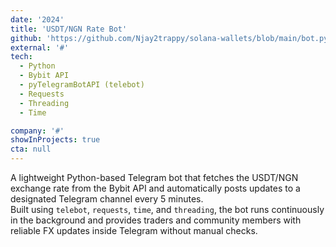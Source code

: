 ```yaml
---
date: '2024'
title: 'USDT/NGN Rate Bot'
github: 'https://github.com/Njay2trappy/solana-wallets/blob/main/bot.py'
external: '#'
tech:
  - Python
  - Bybit API
  - pyTelegramBotAPI (telebot)
  - Requests
  - Threading
  - Time

company: '#'
showInProjects: true
cta: null
---
```


A lightweight Python-based Telegram bot that fetches the USDT/NGN exchange rate from the Bybit API and automatically posts updates to a designated Telegram channel every 5 minutes.  
Built using `telebot`, `requests`, `time`, and `threading`, the bot runs continuously in the background and provides traders and community members with reliable FX updates inside Telegram without manual checks.
